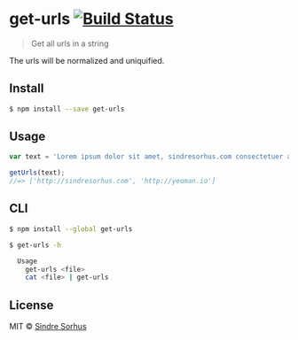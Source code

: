 # get-urls [![Build Status](https://travis-ci.org/sindresorhus/get-urls.svg?branch=master)](https://travis-ci.org/sindresorhus/get-urls)

> Get all urls in a string

The urls will be normalized and uniquified.


## Install

```sh
$ npm install --save get-urls
```


## Usage

```js
var text = 'Lorem ipsum dolor sit amet, sindresorhus.com consectetuer adipiscing http://yeoman.io elit.';

getUrls(text);
//=> ['http://sindresorhus.com', 'http://yeoman.io']
```


## CLI

```sh
$ npm install --global get-urls
```

```sh
$ get-urls -h

  Usage
    get-urls <file>
    cat <file> | get-urls
```


## License

MIT © [Sindre Sorhus](http://sindresorhus.com)
